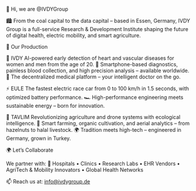 👋 Hi, we are @IVDYGroup

🏙️ From the coal capital to the data capital – based in Essen, Germany, IVDY Group is a full-service Research & Development Institute shaping the future of digital health, electric mobility, and smart agriculture.

🚀 Our Production

🧠 IVDY
AI-powered early detection of heart and vascular diseases for women and men from the age of 20.
📱 Smartphone-based diagnostics, painless blood collection, and high precision analysis – available worldwide.
🔗 The decentralized medical platform – your intelligent doctor on the go.

⚡ EULE
The fastest electric race car from 0 to 100 km/h in 1.5 seconds, with optimized battery performance.
🏎️ High-performance engineering meets sustainable energy – born for innovation.

🌾 TAVLIM
Revolutionizing agriculture and drone systems with ecological intelligence.
🌱 Smart farming, organic cultivation, and aerial analytics – from hazelnuts to halal livestock.
🌍 Tradition meets high-tech – engineered in Germany, grown in Turkey.

🌍 Let’s Collaborate

We partner with:
🏥 Hospitals • Clinics • Research Labs • EHR Vendors • AgriTech & Mobility Innovators • Global Health Networks

📫 Reach us at: info@ivdygroup.de
